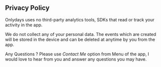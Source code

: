 ## Privacy Policy

Onlydays uses no third-party analytics tools, SDKs that read or track your activity in the app. 

We do not collect any of your personal data. The events which are created will be stored in the device and can be deleted at anytime by you from the app. 

Any Questions ? Please use _Contact Me_ option from Menu of the app, I would love to hear from you and answer any questions you may have. 
